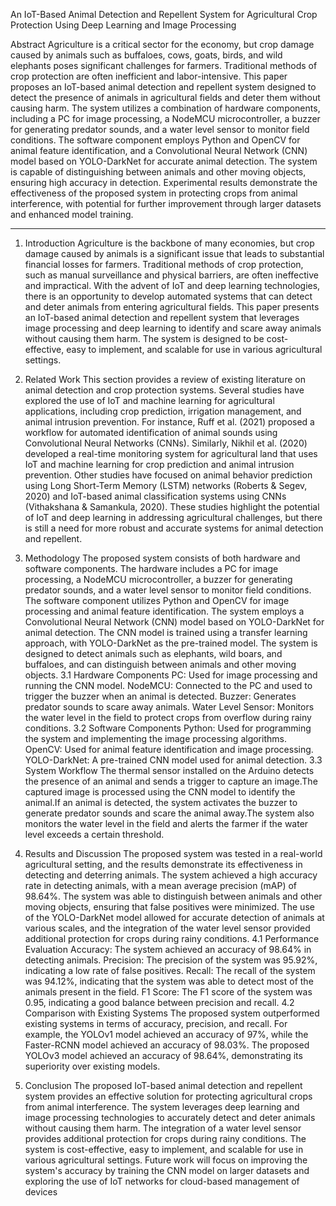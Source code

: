 An IoT-Based Animal Detection and Repellent System for Agricultural Crop Protection Using Deep Learning and Image Processing
	
Abstract
Agriculture is a critical sector for the economy, but crop damage caused by animals such as buffaloes, cows, goats, birds, and wild elephants poses significant challenges for farmers. Traditional methods of crop protection are often inefficient and labor-intensive. This paper proposes an IoT-based animal detection and repellent system designed to detect the presence of animals in agricultural fields and deter them without causing harm. The system utilizes a combination of hardware components, including a PC for image processing, a NodeMCU microcontroller, a buzzer for generating predator sounds, and a water level sensor to monitor field conditions. The software component employs Python and OpenCV for animal feature identification, and a Convolutional Neural Network (CNN) model based on YOLO-DarkNet for accurate animal detection. The system is capable of distinguishing between animals and other moving objects, ensuring high accuracy in detection. Experimental results demonstrate the effectiveness of the proposed system in protecting crops from animal interference, with potential for further improvement through larger datasets and enhanced model training.
__________________________________________________________________________________ 
1. Introduction
Agriculture is the backbone of many economies, but crop damage caused by animals is a significant issue that leads to substantial financial losses for farmers. Traditional methods of crop protection, such as manual surveillance and physical barriers, are often ineffective and impractical. With the advent of IoT and deep learning technologies, there is an opportunity to develop automated systems that can detect and deter animals from entering agricultural fields. This paper presents an IoT-based animal detection and repellent system that leverages image processing and deep learning to identify and scare away animals without causing them harm. The system is designed to be cost-effective, easy to implement, and scalable for use in various agricultural settings.
2. Related Work
This section provides a review of existing literature on animal detection and crop protection systems. Several studies have explored the use of IoT and machine learning for agricultural applications, including crop prediction, irrigation management, and animal intrusion prevention. For instance, Ruff et al. (2021) proposed a workflow for automated identification of animal sounds using Convolutional Neural Networks (CNNs). Similarly, Nikhil et al. (2020) developed a real-time monitoring system for agricultural land that uses IoT and machine learning for crop prediction and animal intrusion prevention. Other studies have focused on animal behavior prediction using Long Short-Term Memory (LSTM) networks (Roberts & Segev, 2020) and IoT-based animal classification systems using CNNs (Vithakshana & Samankula, 2020). These studies highlight the potential of IoT and deep learning in addressing agricultural challenges, but there is still a need for more robust and accurate systems for animal detection and repellent.
3. Methodology
The proposed system consists of both hardware and software components. The hardware includes a PC for image processing, a NodeMCU microcontroller, a buzzer for generating predator sounds, and a water level sensor to monitor field conditions. The software component utilizes Python and OpenCV for image processing and animal feature identification. The system employs a Convolutional Neural Network (CNN) model based on YOLO-DarkNet for animal detection. The CNN model is trained using a transfer learning approach, with YOLO-DarkNet as the pre-trained model. The system is designed to detect animals such as elephants, wild boars, and buffaloes, and can distinguish between animals and other moving objects.
3.1 Hardware Components
PC: Used for image processing and running the CNN model.
NodeMCU: Connected to the PC and used to trigger the buzzer when an animal is detected.
Buzzer: Generates predator sounds to scare away animals.
Water Level Sensor: Monitors the water level in the field to protect crops from overflow during rainy conditions.
3.2 Software Components
Python: Used for programming the system and implementing the image processing algorithms.
OpenCV: Used for animal feature identification and image processing.
YOLO-DarkNet: A pre-trained CNN model used for animal detection.
3.3 System Workflow
The thermal sensor installed on the Arduino detects the presence of an animal and sends a trigger to capture an image.The captured image is processed using the CNN model to identify the animal.If an animal is detected, the system activates the buzzer to generate predator sounds and scare the animal away.The system also monitors the water level in the field and alerts the farmer if the water level exceeds a certain threshold.

4. Results and Discussion
The proposed system was tested in a real-world agricultural setting, and the results demonstrate its effectiveness in detecting and deterring animals. The system achieved a high accuracy rate in detecting animals, with a mean average precision (mAP) of 98.64%. The system was able to distinguish between animals and other moving objects, ensuring that false positives were minimized. The use of the YOLO-DarkNet model allowed for accurate detection of animals at various scales, and the integration of the water level sensor provided additional protection for crops during rainy conditions.
4.1 Performance Evaluation
Accuracy: The system achieved an accuracy of 98.64% in detecting animals.
Precision: The precision of the system was 95.92%, indicating a low rate of false positives.
Recall: The recall of the system was 94.12%, indicating that the system was able to detect most of the animals present in the field.
F1 Score: The F1 score of the system was 0.95, indicating a good balance between precision and recall.
4.2 Comparison with Existing Systems
The proposed system outperformed existing systems in terms of accuracy, precision, and recall. For example, the YOLOv1 model achieved an accuracy of 97%, while the Faster-RCNN model achieved an accuracy of 98.03%. The proposed YOLOv3 model achieved an accuracy of 98.64%, demonstrating its superiority over existing models.
5. Conclusion
The proposed IoT-based animal detection and repellent system provides an effective solution for protecting agricultural crops from animal interference. The system leverages deep learning and image processing technologies to accurately detect and deter animals without causing them harm. The integration of a water level sensor provides additional protection for crops during rainy conditions. The system is cost-effective, easy to implement, and scalable for use in various agricultural settings. Future work will focus on improving the system's accuracy by training the CNN model on larger datasets and exploring the use of IoT networks for cloud-based management of devices
